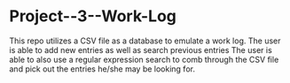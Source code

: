 # Project--3--Work-Log
This repo utilizes a CSV file as a database to emulate a work log. The user is able to add new entries as well as search previous entries
The user is able to also use a regular expression search to comb through the CSV file and pick out the entries he/she may be looking for.
